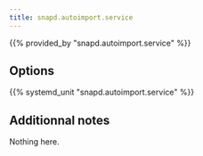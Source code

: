 ```yaml
---
title: snapd.autoimport.service
---
```


{{% provided_by "snapd.autoimport.service" %}}

## Options

{{% systemd_unit "snapd.autoimport.service" %}}

## Additionnal notes

Nothing here.